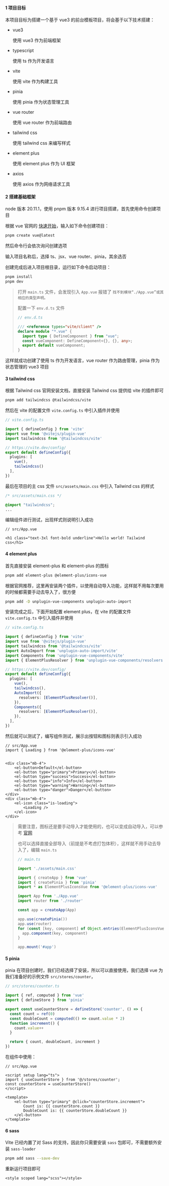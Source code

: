 #### 1 项目目标

本项目目标为搭建一个基于 vue3 的前台模板项目，将会基于以下技术搭建：

- vue3

  使用 vue3 作为前端框架

- typescript

  使用 ts 作为开发语言

- vite

  使用 vite 作为构建工具

- pinia

  使用 pinia 作为状态管理工具

- vue router

  使用 vue router 作为前端路由

- tailwind css

  使用 tailwind css 来编写样式

- element plus

  使用 element plus 作为 UI 框架

- axios

  使用 axios 作为网络请求工具

#### 2 搭建基础框架

node 版本 20.11.1，使用 pnpm 版本 9.15.4 进行项目搭建，首先使用命令创建项目

根据 vue 官网的 [快速开始](https://cn.vuejs.org/guide/quick-start.html)，输入如下命令创建项目：

```sh
pnpm create vue@latest
```

然后命令行会依次询问创建选项

输入项目名称后，选择 ts、jsx、vue router、pinia，其余选否

创建完成后进入项目根目录，运行如下命令启动项目：

```sh
pnpm install
pnpm dev
```

> 打开 `main.ts` 文件，会发现引入 `App.vue` 报错了 `找不到模块“./App.vue”或其相应的类型声明。`
>
> 配置一下 `env.d.ts` 文件
>
> ```ts
> // env.d.ts
> 
> /// <reference types="vite/client" />
> declare module "*.vue" {
>   import type { DefineComponent } from "vue";
>   const vueComponent: DefineComponent<{}, {}, any>;
>   export default vueComponent;
> }
> ```

这样就成功创建了使用 ts 作为开发语言，vue router 作为路由管理，pinia 作为状态管理的 vue3 项目


#### 3 tailwind css

根据 Tailwind css 官网安装文档，直接安装 Tailwind css 提供给 vite 的插件即可

```sh
pnpm add tailwindcss @tailwindcss/vite
```

然后在 vite 的配置文件 `vite.config.ts` 中引入插件并使用

```ts
// vite.config.ts

import { defineConfig } from 'vite'
import vue from '@vitejs/plugin-vue'
import tailwindcss from '@tailwindcss/vite'

// https://vite.dev/config/
export default defineConfig({
  plugins: [
    vue(),
    tailwindcss()
  ],
})
```

最后在项目的主 css 文件 `src/assets/main.css` 中引入 Tailwind css 的样式

```css
/* src/assets/main.css */

@import "tailwindcss";
...
```

编辑组件进行测试，出现样式则说明引入成功

```vue
// src/App.vue

<h1 class="text-3xl font-bold underline">Hello world! Tailwind css</h1>
```

#### 4 element plus

首先直接安装 element-plus 和 element-plus 的图标

```sh
pnpm add element-plus @element-plus/icons-vue
```

根据官网推荐，这里再安装两个插件，以使用自动导入功能，这样就不用每次要用的时候都需要手动去导入了，很方便

```sh
pnpm add -D unplugin-vue-components unplugin-auto-import
```

安装完成之后，下面开始配置 element plus，在 vite 的配置文件 `vite.config.ts` 中引入插件并使用

```ts
// vite.config.ts

import { defineConfig } from 'vite'
import vue from '@vitejs/plugin-vue'
import tailwindcss from '@tailwindcss/vite'
import AutoImport from 'unplugin-auto-import/vite'
import Components from 'unplugin-vue-components/vite'
import { ElementPlusResolver } from 'unplugin-vue-components/resolvers'

// https://vite.dev/config/
export default defineConfig({
  plugins: [
    vue(),
    tailwindcss(),
    AutoImport({
      resolvers: [ElementPlusResolver()],
    }),
    Components({
      resolvers: [ElementPlusResolver()],
    }),
  ],
})
```

然后就可以测试了，编写组件测试，展示出按钮和图标则表示引入成功

```vue
// src/App.vue
import { Loading } from '@element-plus/icons-vue'


<div class="mb-4">
    <el-button>Default</el-button>
    <el-button type="primary">Primary</el-button>
    <el-button type="success">Success</el-button>
    <el-button type="info">Info</el-button>
    <el-button type="warning">Warning</el-button>
    <el-button type="danger">Danger</el-button>
</div>
<div class="mb-4">
    <el-icon class="is-loading">
        <Loading />
    </el-icon>
</div>
```

> 需要注意，图标还是要手动导入才能使用的，也可以变成自动导入，可以参考 [官网](https://element-plus.org/zh-CN/component/icon.html)
>
> 也可以选择直接全部导入（前提是不考虑打包体积），这样就不用手动去导入了，编辑 `main.ts`
>
> ```ts
> // main.ts
> 
> import './assets/main.css'
> 
> import { createApp } from 'vue'
> import { createPinia } from 'pinia'
> import * as ElementPlusIconsVue from '@element-plus/icons-vue'
> 
> import App from './App.vue'
> import router from './router'
> 
> const app = createApp(App)
> 
> app.use(createPinia())
> app.use(router)
> for (const [key, component] of Object.entries(ElementPlusIconsVue)) {
>   app.component(key, component)
> }
> 
> app.mount('#app')
> ```

#### 5 pinia

pinia 在项目创建时，我们已经选择了安装，所以可以直接使用，我们选择 vue 为我们准备好的示例文件 `src/stores/counter`，

```ts
// src/stores/counter.ts

import { ref, computed } from 'vue'
import { defineStore } from 'pinia'

export const useCounterStore = defineStore('counter', () => {
  const count = ref(0)
  const doubleCount = computed(() => count.value * 2)
  function increment() {
    count.value++
  }

  return { count, doubleCount, increment }
})
```

在组件中使用：

```vue
// src/App.vue

<script setup lang="ts">
import { useCounterStore } from '@/stores/counter';
const counterStore = useCounterStore()
</script>

<template>
	<el-button type="primary" @click="counterStore.increment">
	    Count is: {{ counterStore.count }}
    	DoubleCount is: {{ counterStore.doubleCount }}
	</el-button>
</template>
```

#### 6 sass

Vite 已经内置了对 Sass 的支持，因此你只需要安装 `sass` 包即可，不需要额外安装 `sass-loader`

```sh
pnpm add sass --save-dev
```

重新运行项目即可

```vue
<style scoped lang="scss"></style>
```

















